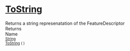 # [ToString](./FeatureDescriptor-100663420.md)

Returns a string represenatation of the FeatureDescriptor
<br>
Returns<img width=542/>Name
<br>
<sub>[String](https://docs.microsoft.com/en-us/dotnet/api/System.String)</sub><img width=500/><sub>[ToString](./FeatureDescriptor-100663420.md) (  )</sub><br>


